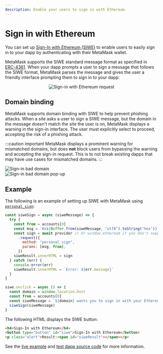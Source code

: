 ```yaml
---
description: Enable your users to sign in with Ethereum.
---
```


# Sign in with Ethereum

You can set up [Sign-In with Ethereum (SIWE)](https://docs.siwe.xyz/) to enable users to easily
sign in to your dapp by authenticating with their MetaMask wallet.

MetaMask supports the SIWE standard message format as specified in [ERC-4361](https://eips.ethereum.org/EIPS/eip-4361).
When your dapp prompts a user to sign a message that follows the SIWE format,
MetaMask parses the message and gives the user a friendly interface prompting them to sign in to
your dapp:

<p align="center">
    <img src={require("../../_assets/siwe.png").default} alt="Sign-in with Ethereum request" class="appScreen" />
</p>

## Domain binding

MetaMask supports domain binding with SIWE to help prevent phishing attacks.
When a site asks a user to sign a SIWE message, but the domain in the message doesn't match the site
the user is on, MetaMask displays a warning in the sign-in interface.
The user must explicitly select to proceed, accepting the risk of a phishing attack.

:::caution important
MetaMask displays a prominent warning for mismatched domains, but does **not** block users from
bypassing the warning and accepting the sign-in request.
This is to not break existing dapps that may have use cases for mismatched domains.
:::

<div class="imgRow">
    <div class="imgCol">
        <img src={require("../../_assets/siwe-bad-domain.png").default} alt="Sign-in bad domain" class="appScreen" />
    </div>
    <div class="imgCol">
        <img src={require("../../_assets/siwe-bad-domain-2.png").default} alt="Sign-in bad domain pop-up" class="appScreen" />
    </div>
</div>

## Example

The following is an example of setting up SIWE with MetaMask using
[`personal_sign`](../../reference/json-rpc-api/index.md):

```javascript title="index.js"
const siweSign = async (siweMessage) => {
  try {
    const from = accounts[0]
    const msg = `0x${Buffer.from(siweMessage, "utf8").toString("hex")}`
    const sign = await provider // Or window.ethereum if you don't support EIP-6963.
      .request({
        method: "personal_sign",
        params: [msg, from],
      })
    siweResult.innerHTML = sign
  } catch (err) {
    console.error(err)
    siweResult.innerHTML = `Error: ${err.message}`
  }
}

siwe.onclick = async () => {
  const domain = window.location.host
  const from = accounts[0]
  const siweMessage = `${domain} wants you to sign in with your Ethereum account:\n${from}\n\nI accept the MetaMask Terms of Service: https://community.metamask.io/tos\n\nURI: https://${domain}\nVersion: 1\nChain ID: 1\nNonce: 32891757\nIssued At: 2021-09-30T16:25:24.000Z`
  siweSign(siweMessage)
}
```

The following HTML displays the SIWE button:

```html title="index.html"
<h4>Sign-In with Ethereum</h4>
<button type="button" id="siwe">Sign-In with Ethereum</button>
<p class="alert">Result:<span id="siweResult"></span></p>
```

See the [live example](https://metamask.github.io/test-dapp/#siwe) and
[test dapp source code](https://github.com/MetaMask/test-dapp) for more information.
